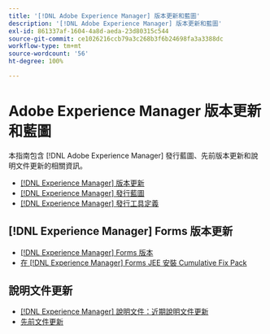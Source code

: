 ```yaml
---
title: '[!DNL Adobe Experience Manager] 版本更新和藍圖'
description: '[!DNL Adobe Experience Manager] 版本更新和藍圖'
exl-id: 861337af-1604-4a8d-aeda-23d80315c544
source-git-commit: ce1026216ccb79a3c268b3f6b24698fa3a3388dc
workflow-type: tm+mt
source-wordcount: '56'
ht-degree: 100%

---
```


# Adobe Experience Manager 版本更新和藍圖

本指南包含 [!DNL Adobe Experience Manager] 發行藍圖、先前版本更新和說明文件更新的相關資訊。

* [[!DNL Experience Manager] 版本更新](aem-releases-updates.md)
* [[!DNL Experience Manager] 發行藍圖](update-releases-roadmap.md)
* [[!DNL Experience Manager] 發行工具定義](update-release-vehicle-definitions.md)

## [!DNL Experience Manager] Forms 版本更新

* [[!DNL Experience Manager] Forms 版本](aem-forms-releases.md)
* [在 [!DNL Experience Manager] Forms JEE 安裝 Cumulative Fix Pack](install-cfp-aem-forms-jee.md)

## 說明文件更新

* [[!DNL Experience Manager] 說明文件：近期說明文件更新](documentation-updates.md)
* [先前文件更新](previous-documentation-updates.md)
